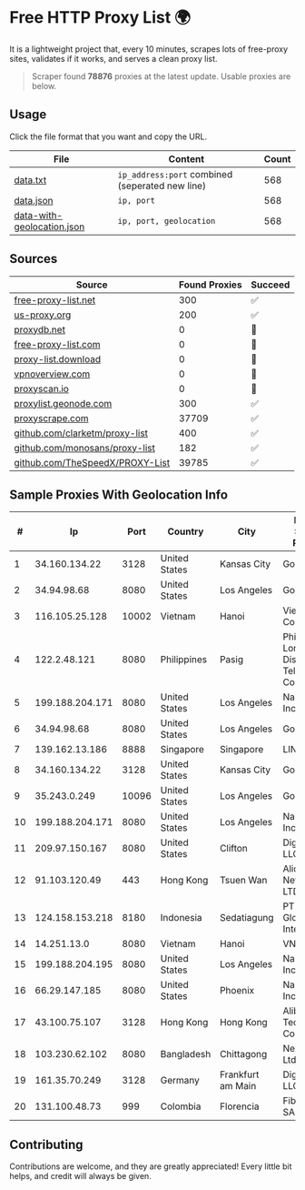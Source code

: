 
# Free HTTP Proxy List 🌍

It is a lightweight project that, every 10 minutes, scrapes lots of free-proxy sites, validates if it works, and serves a clean proxy list.


> Scraper found **78876** proxies at the latest update. Usable proxies are below.

## Usage

Click the file format that you want and copy the URL.


|File|Content|Count|
|----|-------|-----|
|[data.txt](https://raw.githubusercontent.com/themiralay/Proxy-List-World/master/data.txt)|`ip_address:port` combined (seperated new line)|568|
|[data.json](https://raw.githubusercontent.com/themiralay/Proxy-List-World/master/data.json)|`ip, port`|568|
|[data-with-geolocation.json](https://raw.githubusercontent.com/themiralay/Proxy-List-World/master/data-with-geolocation.json)|`ip, port, geolocation`|568|

## Sources

|Source|Found Proxies|Succeed|
|------|-------------|-------|
|[free-proxy-list.net](https://free-proxy-list.net)|300|✅|
|[us-proxy.org](https://www.us-proxy.org)|200|✅|
|[proxydb.net](http://proxydb.net)|0|🚫|
|[free-proxy-list.com](https://free-proxy-list.com/?page=&port=&type%5B%5D=http&type%5B%5D=https&up_time=0&search=Search)|0|🚫|
|[proxy-list.download](https://www.proxy-list.download/HTTP)|0|🚫|
|[vpnoverview.com](https://vpnoverview.com/privacy/anonymous-browsing/free-proxy-servers)|0|🚫|
|[proxyscan.io](https://www.proxyscan.io)|0|🚫|
|[proxylist.geonode.com](https://proxylist.geonode.com/api/proxy-list?limit=300&page=1&sort_by=lastChecked&sort_type=desc&protocols=http,https)|300|✅|
|[proxyscrape.com](https://api.proxyscrape.com/v2/?request=displayproxies&protocol=http&timeout=10000&country=all&ssl=all&anonymity=all)|37709|✅|
|[github.com/clarketm/proxy-list](https://raw.githubusercontent.com/clarketm/proxy-list/master/proxy-list-raw.txt)|400|✅|
|[github.com/monosans/proxy-list](https://raw.githubusercontent.com/monosans/proxy-list/main/proxies/http.txt)|182|✅|
|[github.com/TheSpeedX/PROXY-List](https://raw.githubusercontent.com/TheSpeedX/PROXY-List/master/http.txt)|39785|✅|


## Sample Proxies With Geolocation Info

|#|Ip|Port|Country|City|Internet Service Provider|
|-|--|----|-------|----|-------------------------|
|1|34.160.134.22|3128|United States|Kansas City|Google LLC|
|2|34.94.98.68|8080|United States|Los Angeles|Google LLC|
|3|116.105.25.128|10002|Vietnam|Hanoi|Viettel Corporation|
|4|122.2.48.121|8080|Philippines|Pasig|Philippine Long Distance Telephone Co.|
|5|199.188.204.171|8080|United States|Los Angeles|Namecheap, Inc.|
|6|34.94.98.68|8080|United States|Los Angeles|Google LLC|
|7|139.162.13.186|8888|Singapore|Singapore|LINODE|
|8|34.160.134.22|3128|United States|Kansas City|Google LLC|
|9|35.243.0.249|10096|United States|Los Angeles|Google LLC|
|10|199.188.204.171|8080|United States|Los Angeles|Namecheap, Inc.|
|11|209.97.150.167|8080|United States|Clifton|DigitalOcean, LLC|
|12|91.103.120.49|443|Hong Kong|Tsuen Wan|Alice Networks LTD|
|13|124.158.153.218|8180|Indonesia|Sedatiagung|PT iForte Global Internet|
|14|14.251.13.0|8080|Vietnam|Hanoi|VNPT|
|15|199.188.204.195|8080|United States|Los Angeles|Namecheap, Inc.|
|16|66.29.147.185|8080|United States|Phoenix|Namecheap, Inc.|
|17|43.100.75.107|3128|Hong Kong|Hong Kong|Alibaba (US) Technology Co., Ltd.|
|18|103.230.62.102|8080|Bangladesh|Chittagong|Next Online Ltd|
|19|161.35.70.249|3128|Germany|Frankfurt am Main|DigitalOcean, LLC|
|20|131.100.48.73|999|Colombia|Florencia|Fibernet TV SAS|



## Contributing

Contributions are welcome, and they are greatly appreciated! Every
little bit helps, and credit will always be given.

